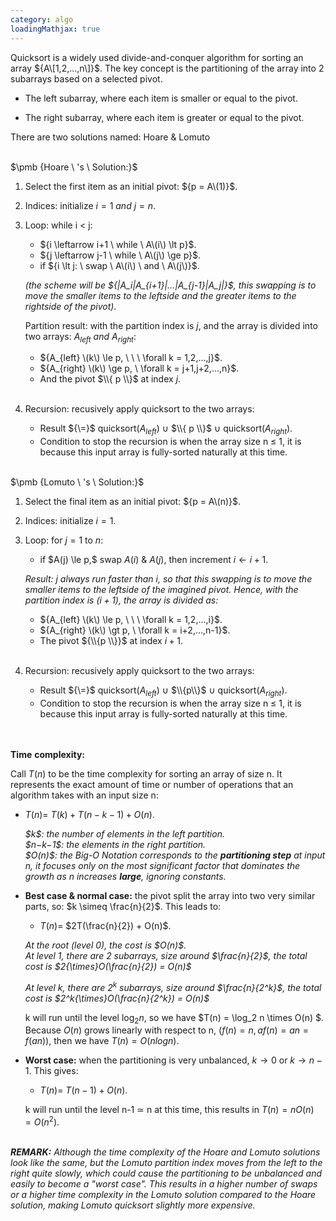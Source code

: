 ```yaml
---
category: algo
loadingMathjax: true
---
```


Quicksort is a widely used divide-and-conquer algorithm for sorting an array ${A\[1,2,...,n\]}$. The key concept is the partitioning of the array into 2 subarrays based on a selected pivot.

- The left subarray, where each item is smaller or equal to the pivot.

- The right subarray, where each item is greater or equal to the pivot.

There are two solutions named: Hoare & Lomuto

<br>
$\pmb {Hoare \ 's \ Solution:}$

1. Select the first item as an initial pivot: ${p = A\(1)}$.

2. Indices: initialize ${i = 1 \ and \ j = n}$.

3. Loop: while i $\lt$ j:
    - ${i \leftarrow i+1 \ while \ A\(i\) \lt p}$.
    - ${j \leftarrow j-1 \ while \ A\(j\) \ge p}$.
    - if ${i \lt j: \ swap \ A\(i\) \ and \ A\(j\)}$.<br>
    
    <p><i>(the scheme will be ${|A_i|A_{i+1}|...|A_{j-1}|A_j|}$, this swapping is to move the smaller items to the leftside and the greater items to the rightside of the pivot).</i></p>
    

    Partition result: with the partition index is $j$, and the array is divided into two arrays: ${A_{left} \ and \ A_{right}}$: 
    - ${A_{left} \(k\) \le p, \ \ \ \forall k = 1,2,...,j}$.
    - ${A_{right} \(k\) \ge p, \ \forall k = j+1,j+2,...,n}$.
    - And the pivot $\\{ p \\}$ at index $j$.<br><br>
5. Recursion: recusively apply quicksort to the two arrays:
    - Result ${\=}$ quicksort($A_{left}$) $\cup$ $\\{ p \\}$ $\cup$ quicksort($A_{right}$).
    - Condition to stop the recursion is when the array size n ${\le}$ 1, it is because this input array is fully-sorted naturally at this time.

<br>
$\pmb {Lomuto \ 's \ Solution:}$

1. Select the final item as an initial pivot: ${p = A\(n)}$.

2. Indices: initialize ${i = 1}$.

3. Loop: for $j=1$ to $n$:
    - if $A(j) \le p,\$ swap $A(i)$ & $A(j)$, then increment $i \leftarrow i+1$.
    
    <i>Result: j always run faster than i, so that this swapping is to move the smaller items to the leftside of the imagined pivot. Hence, with the partition index is $(i+1)$, the array is divided as:</i>
    - ${A_{left} \(k\) \le p, \ \ \ \forall k = 1,2,...,i}$.
    - ${A_{right} \(k\) \gt p, \ \forall k = i+2,...,n-1}$.
    - The pivot ${\\{p \\}}$ at index $i+1$.<br><br>
5. Recursion: recusively apply quicksort to the two arrays:
    - Result ${\=}$ quicksort($A_{left}$) $\cup$ $\\{p\\}$ $\cup$ quicksort($A_{right}$).
    - Condition to stop the recursion is when the array size n ${\le}$ 1, it is because this input array is fully-sorted naturally at this time.

<br><br>
$\pmb {Time \ complexity:}$<br>

Call $T(n)$ to be the time complexity for sorting an array of size n. It represents the exact amount of time or number of operations that an algorithm takes with an input size n:<br>

- $T(n) =$ $T(k) + T(n-k-1) + O(n)$.
    <p><i>$k$: the number of elements in the left partition.
    <br>$n−k−1$: the elements in the right partition.
    <br>$O(n)$: the Big-O Notation corresponds to the <b>partitioning step</b> at input n, it focuses only on the most significant factor that dominates the growth as n increases <b>large</b>, ignoring constants.</i></p>

- <b>Best case & normal case:</b> the pivot split the array into two very similar parts, so: $k \simeq \frac{n}{2}$. This leads to:
    - $T(n) =$ $2T(\frac{n}{2}) + O(n)$.<br>
    <p><i>At the root (level 0), the cost is $O(n)$.<br>
    At level 1, there are 2 subarrays, size around $\frac{n}{2}$, the total cost is $2{\times}O(\frac{n}{2}) = O(n)$<br>
    
    At level k, there are $2^k$ subarrays, size around $\frac{n}{2^k}$, the total cost is $2^k{\times}O(\frac{n}{2^k}) = O(n)$</i></p>
    
    k will run until the level $\log_2 n$, so we have $T(n) = \log_2 n \times O(n) $.<br>
    Because $O(n)$ grows linearly with respect to n, $(f(n) = n, af(n) = an = f(an))$, then we have $T(n) = O(nlogn)$.<br>
  
- <b>Worst case:</b> when the partitioning is very unbalanced, $k \rightarrow 0$ or $k \rightarrow n-1$. This gives:
    - $T(n) =$ $T(n-1) + O(n)$.<br>
    
    k will run until the level n-1 $\simeq$ n at this time, this results in $T(n) = nO(n) = O(n^2)$.<br><br>

<i><b>REMARK:</b> Although the time complexity of the Hoare and Lomuto solutions look like the same, but the Lomuto partition index moves from the left to the right quite slowly, which could cause the partitioning to be unbalanced and easily to become a "worst case". This results in a higher number of swaps or a higher time complexity in the Lomuto solution compared to the Hoare solution, making Lomuto quicksort slightly more expensive.</i>

